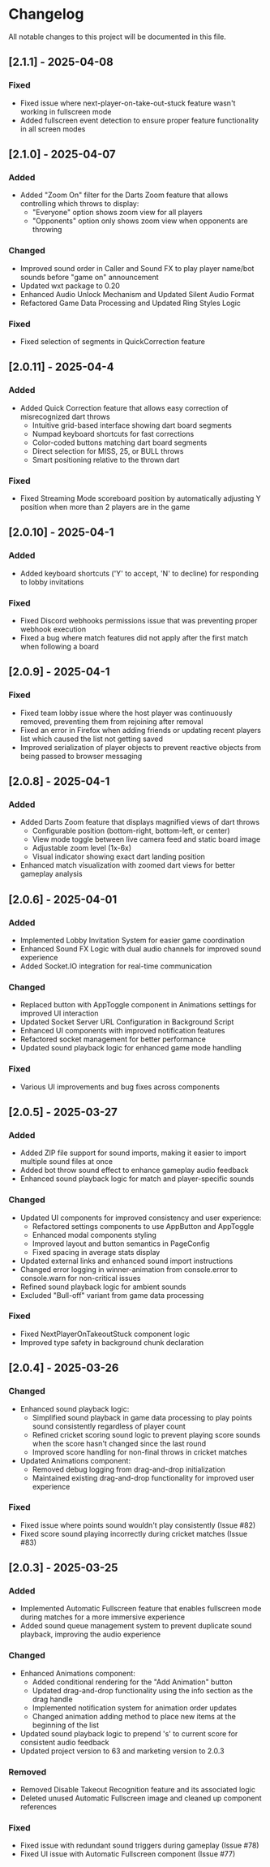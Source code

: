 # Changelog

All notable changes to this project will be documented in this file.

## [2.1.1] - 2025-04-08

### Fixed
- Fixed issue where next-player-on-take-out-stuck feature wasn't working in fullscreen mode
- Added fullscreen event detection to ensure proper feature functionality in all screen modes

## [2.1.0] - 2025-04-07

### Added
- Added "Zoom On" filter for the Darts Zoom feature that allows controlling which throws to display:
  - "Everyone" option shows zoom view for all players
  - "Opponents" option only shows zoom view when opponents are throwing

### Changed
- Improved sound order in Caller and Sound FX to play player name/bot sounds before "game on" announcement
- Updated wxt package to 0.20
- Enhanced Audio Unlock Mechanism and Updated Silent Audio Format
- Refactored Game Data Processing and Updated Ring Styles Logic

### Fixed
- Fixed selection of segments in QuickCorrection feature

## [2.0.11] - 2025-04-4

### Added
- Added Quick Correction feature that allows easy correction of misrecognized dart throws
  - Intuitive grid-based interface showing dart board segments
  - Numpad keyboard shortcuts for fast corrections
  - Color-coded buttons matching dart board segments
  - Direct selection for MISS, 25, or BULL throws
  - Smart positioning relative to the thrown dart

### Fixed
- Fixed Streaming Mode scoreboard position by automatically adjusting Y position when more than 2 players are in the game

## [2.0.10] - 2025-04-1

### Added
- Added keyboard shortcuts ('Y' to accept, 'N' to decline) for responding to lobby invitations

### Fixed
- Fixed Discord webhooks permissions issue that was preventing proper webhook execution
- Fixed a bug where match features did not apply after the first match when following a board

## [2.0.9] - 2025-04-1

### Fixed
- Fixed team lobby issue where the host player was continuously removed, preventing them from rejoining after removal
- Fixed an error in Firefox when adding friends or updating recent players list which caused the list not getting saved
- Improved serialization of player objects to prevent reactive objects from being passed to browser messaging

## [2.0.8] - 2025-04-1

### Added
- Added Darts Zoom feature that displays magnified views of dart throws
  - Configurable position (bottom-right, bottom-left, or center)
  - View mode toggle between live camera feed and static board image
  - Adjustable zoom level (1x-6x)
  - Visual indicator showing exact dart landing position
- Enhanced match visualization with zoomed dart views for better gameplay analysis

## [2.0.6] - 2025-04-01

### Added
- Implemented Lobby Invitation System for easier game coordination
- Enhanced Sound FX Logic with dual audio channels for improved sound experience
- Added Socket.IO integration for real-time communication

### Changed
- Replaced button with AppToggle component in Animations settings for improved UI interaction
- Updated Socket Server URL Configuration in Background Script
- Enhanced UI components with improved notification features
- Refactored socket management for better performance
- Updated sound playback logic for enhanced game mode handling

### Fixed
- Various UI improvements and bug fixes across components

## [2.0.5] - 2025-03-27

### Added
- Added ZIP file support for sound imports, making it easier to import multiple sound files at once
- Added bot throw sound effect to enhance gameplay audio feedback
- Enhanced sound playback logic for match and player-specific sounds

### Changed
- Updated UI components for improved consistency and user experience:
  - Refactored settings components to use AppButton and AppToggle
  - Enhanced modal components styling
  - Improved layout and button semantics in PageConfig
  - Fixed spacing in average stats display
- Updated external links and enhanced sound import instructions
- Changed error logging in winner-animation from console.error to console.warn for non-critical issues
- Refined sound playback logic for ambient sounds
- Excluded "Bull-off" variant from game data processing

### Fixed
- Fixed NextPlayerOnTakeoutStuck component logic
- Improved type safety in background chunk declaration

## [2.0.4] - 2025-03-26

### Changed
- Enhanced sound playback logic:
  - Simplified sound playback in game data processing to play points sound consistently regardless of player count
  - Refined cricket scoring sound logic to prevent playing score sounds when the score hasn't changed since the last round
  - Improved score handling for non-final throws in cricket matches
- Updated Animations component:
  - Removed debug logging from drag-and-drop initialization
  - Maintained existing drag-and-drop functionality for improved user experience

### Fixed
- Fixed issue where points sound wouldn't play consistently (Issue #82)
- Fixed score sound playing incorrectly during cricket matches (Issue #83)

## [2.0.3] - 2025-03-25

### Added
- Implemented Automatic Fullscreen feature that enables fullscreen mode during matches for a more immersive experience
- Added sound queue management system to prevent duplicate sound playback, improving the audio experience

### Changed
- Enhanced Animations component:
  - Added conditional rendering for the "Add Animation" button
  - Updated drag-and-drop functionality using the info section as the drag handle
  - Implemented notification system for animation order updates
  - Changed animation adding method to place new items at the beginning of the list
- Updated sound playback logic to prepend 's' to current score for consistent audio feedback
- Updated project version to 63 and marketing version to 2.0.3

### Removed
- Removed Disable Takeout Recognition feature and its associated logic
- Deleted unused Automatic Fullscreen image and cleaned up component references

### Fixed
- Fixed issue with redundant sound triggers during gameplay (Issue #78)
- Fixed UI issue with Automatic Fullscreen component (Issue #77)